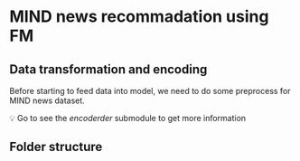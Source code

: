 # MIND news recommadation using FM

## Data transformation and encoding

Before starting to feed data into model, we need to do some preprocess for MIND news dataset.

:bulb: Go to see the *encoderder* submodule to get more information 


## Folder structure
